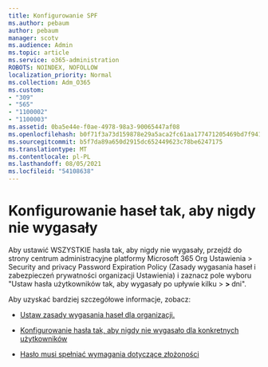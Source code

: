 ```yaml
---
title: Konfigurowanie SPF
ms.author: pebaum
author: pebaum
manager: scotv
ms.audience: Admin
ms.topic: article
ms.service: o365-administration
ROBOTS: NOINDEX, NOFOLLOW
localization_priority: Normal
ms.collection: Adm_O365
ms.custom:
- "309"
- "565"
- "1100002"
- "1100003"
ms.assetid: 0ba5e44e-f0ae-4978-98a3-90065447af08
ms.openlocfilehash: b0f71f3a73d159878e29a5aca2fc61aa177471205469bd7f941daf2a67bdcb68
ms.sourcegitcommit: b5f7da89a650d2915dc652449623c78be6247175
ms.translationtype: MT
ms.contentlocale: pl-PL
ms.lasthandoff: 08/05/2021
ms.locfileid: "54108638"
---
```

# <a name="set-passwords-to-never-expire"></a>Konfigurowanie haseł tak, aby nigdy nie wygasały

Aby ustawić WSZYSTKIE hasła tak, aby nigdy nie wygasały, przejdź do strony centrum administracyjne platformy Microsoft 365 Org Ustawienia > Security and privacy Password Expiration Policy (Zasady wygasania haseł i zabezpieczeń prywatności organizacji Ustawienia) i zaznacz pole wyboru "Ustaw hasła użytkowników tak, aby wygasały po upływie kilku  >  **[](https://portal.office.com/adminportal/home#/settings/security)  >  [](https://portal.microsoft.com/Adminportal/Home#/Settings/SecurityPrivacy/:/Settings/L1/PasswordPolicy)** dni".
  
Aby uzyskać bardziej szczegółowe informacje, zobacz:

- [Ustaw zasady wygasania haseł dla organizacji.](https://docs.microsoft.com/microsoft-365/admin/manage/set-password-expiration-policy)
  
- [Konfigurowanie hasła tak, aby nigdy nie wygasało dla konkretnych użytkowników](https://docs.microsoft.com/microsoft-365/admin/add-users/set-password-to-never-expire)

- [Hasło musi spełniać wymagania dotyczące złożoności](https://docs.microsoft.com/windows/security/threat-protection/security-policy-settings/password-must-meet-complexity-requirements)
  